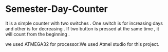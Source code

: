 # Semester-Day-Counter
It is a simple counter with two switches . One switch is for increasing days and other is for decreasing . If two button is pressed at the same time , it will count from the beginning .

we used ATMEGA32 for processor.We used Atmel studio for this project.

